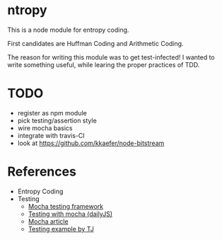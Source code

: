 # ntropy
This is a node module for entropy coding.

First candidates are Huffman Coding and Arithmetic Coding.

The reason for writing this module was to get test-infected!
I wanted to write something useful, while learing the proper practices of TDD.


# TODO

* register as npm module
* pick testing/assertion style
* wire mocha basics
* integrate with travis-CI
* look at https://github.com/kkaefer/node-bitstream

# References
* Entropy Coding
* Testing
    * [Mocha testing framework](http://visionmedia.github.com/mocha/)
    * [Testing with mocha (dailyJS)](http://dailyjs.com/2011/12/08/mocha/)
    * [Mocha article](http://www.adomokos.com/2012/01/javascript-testing-with-mocha.html)
    * [Testing example by TJ](https://github.com/visionmedia/express)